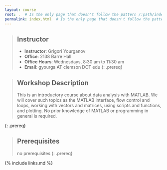 ```yaml
---
layout: course
root: .  # Is the only page that doesn't follow the pattern /:path/index.html
permalink: index.html  # Is the only page that doesn't follow the pattern /:path/index.html
---
```


> ## Instructor
> - **Instructor**: Grigori Yourganov
> - **Office**: 2138 Barre Hall
> - **Office Hours**: Wednesdays, 8:30 am to 11:30 am
> - **Email**: gyourga AT clemson DOT edu
{: .prereq}

> ## Workshop Description
> This is an introductory course about data analysis with MATLAB. We will cover such topics as the MATLAB interface, flow control and loops, working with vectors and matrices, using scripts and functions, and plotting. No prior knowledge of MATLAB or programming in general is required.
>
{: .prereq}

> ## Prerequisites
> no prerequisites
{: .prereq}

{% include links.md %}
